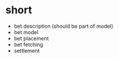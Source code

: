 # short

- bet description (should be part of model)
- bet model
- bet placement
- bet fetching
- settlement